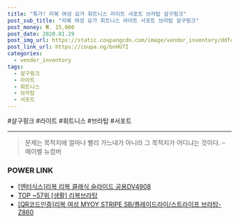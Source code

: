 ```yaml
--- 
title: "특가! 리복 여성 요가 휘트니스 라이트 서포트 브라탑 살구핑크" 
post_sub_title: "리복 여성 요가 휘트니스 라이트 서포트 브라탑 살구핑크" 
post_money: ₩. 15,000 
post_date: 2020.01.29 
post_img_url: https://static.coupangcdn.com/image/vendor_inventory/ddfc/cf73a5ec6cda10e39cf136f5256152db48c4b6f9af58bc3138b860581376.jpg 
post_link_url: https://coupa.ng/bnHU7I 
categories: 
  - vendor_inventory 
tags: 
  - 살구핑크 
  - 라이트 
  - 휘트니스 
  - 브라탑 
  - 서포트 
--- 
```

  #살구핑크 #라이트 #휘트니스 #브라탑 #서포트 
<hr> 

> 문제는 목적지에 얼마나 빨리 가느내가 아니라 그 목적지가 어디냐는 것이다. – 메이벨 뉴컴버 


### POWER LINK

* <a href="https://blog.naver.com/sakai111/221776766149" target="_blank">[엔터식스]리복 리복 클래식 슬라이드 공용DV4908</a>
* <a href="https://blog.naver.com/an0733/221788347094" target="_blank"> TOP ~57위 [생활] 리복브라탑</a>
* <a href="https://blog.naver.com/fasyy4321/221788452095" target="_blank">[QR코드인증]리복 여성 MYOY STRIPE SB/플레이드라이/스트라이프 브라탑-Z860</a>
